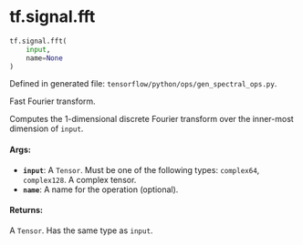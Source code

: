 <div itemscope itemtype="http://developers.google.com/ReferenceObject">
<meta itemprop="name" content="tf.signal.fft" />
<meta itemprop="path" content="Stable" />
</div>

# tf.signal.fft

``` python
tf.signal.fft(
    input,
    name=None
)
```



Defined in generated file: `tensorflow/python/ops/gen_spectral_ops.py`.

Fast Fourier transform.

Computes the 1-dimensional discrete Fourier transform over the inner-most
dimension of `input`.

#### Args:

* <b>`input`</b>: A `Tensor`. Must be one of the following types: `complex64`, `complex128`.
    A complex tensor.
* <b>`name`</b>: A name for the operation (optional).


#### Returns:

A `Tensor`. Has the same type as `input`.